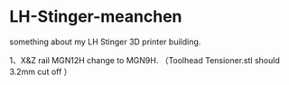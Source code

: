 # LH-Stinger-meanchen
something about my LH Stinger 3D printer building.

1、X&Z rail MGN12H change to MGN9H.
（Toolhead Tensioner.stl should 3.2mm cut off ）



